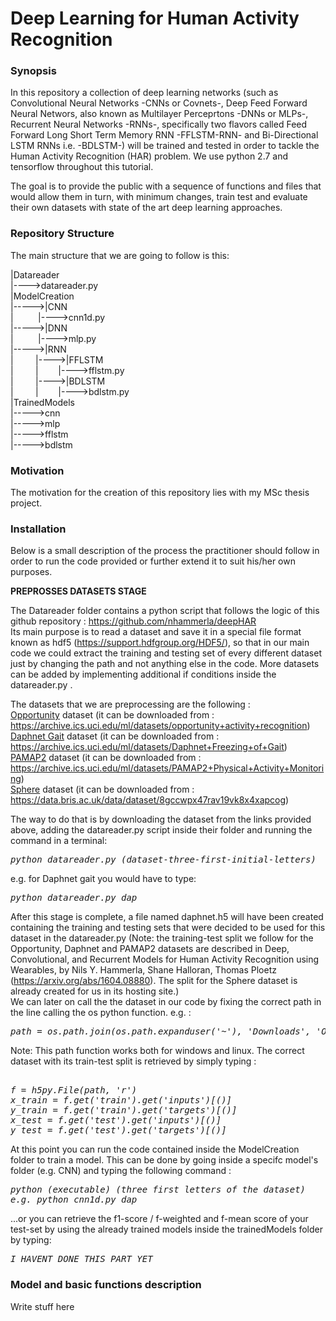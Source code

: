 # Deep Learning for Human Activity Recognition

<h3>Synopsis</h3>
In this repository a collection of deep learning networks (such as Convolutional Neural Networks -CNNs or Covnets-, Deep Feed Forward Neural Networs, also known as Multilayer Perceprtons -DNNs or MLPs-, Recurrent Neural Networks -RNNs-, specifically two flavors called Feed Forward Long Short Term Memory RNN -FFLSTM-RNN- and Bi-Directional LSTM RNNs i.e. -BDLSTM-) will be trained and tested in order to tackle the Human Activity Recognition (HAR) problem.
We use python 2.7 and tensorflow throughout this tutorial.

The goal is to provide the public with a sequence of functions and files that would allow them in turn, with minimum changes, train test and evaluate their own datasets with state of the art deep learning approaches.

<h3>Repository Structure</h3>

The main structure that we are going to follow is this:

|Datareader  
|---->datareader.py  
|ModelCreation  
|----->|CNN  
|&nbsp;&nbsp;&nbsp;&nbsp;&nbsp;&nbsp;&nbsp;&nbsp;&nbsp;&nbsp;|---->cnn1d.py  
|----->|DNN  
|&nbsp;&nbsp;&nbsp;&nbsp;&nbsp;&nbsp;&nbsp;&nbsp;&nbsp;&nbsp;|---->mlp.py  
|----->|RNN  
|&nbsp;&nbsp;&nbsp;&nbsp;&nbsp;&nbsp;&nbsp;&nbsp;&nbsp;|---->|FFLSTM  
|&nbsp;&nbsp;&nbsp;&nbsp;&nbsp;&nbsp;&nbsp;&nbsp;&nbsp;|&nbsp;&nbsp;&nbsp;&nbsp;&nbsp;&nbsp;&nbsp;&nbsp;|---->fflstm.py  
|&nbsp;&nbsp;&nbsp;&nbsp;&nbsp;&nbsp;&nbsp;&nbsp;&nbsp;|---->|BDLSTM  
|&nbsp;&nbsp;&nbsp;&nbsp;&nbsp;&nbsp;&nbsp;&nbsp;&nbsp;|&nbsp;&nbsp;&nbsp;&nbsp;&nbsp;&nbsp;&nbsp;&nbsp;|---->bdlstm.py  
|TrainedModels  
|----->cnn  
|----->mlp  
|----->fflstm  
|----->bdlstm  

<h3>Motivation</h3>
The motivation for the creation of this repository lies with my MSc thesis project.

<h3>Installation</h3>

Below is a small description of the process the practitioner should follow in order to run the code provided or further extend it to suit his/her own purposes.  

<b>PREPROSSES DATASETS STAGE</b>

The Datareader folder contains a python script that follows the logic of this github repository : https://github.com/nhammerla/deepHAR  
Its main purpose is to read a dataset and save it in a special file format known as hdf5 (https://support.hdfgroup.org/HDF5/), so that
in our main code we could extract the training and testing set of every different dataset just by changing the path and not anything else in the code. More datasets can be added by implementing additional if conditions inside the datareader.py  .

The datasets that we are preprocessing are the following :  
<u>Opportunity</u> dataset (it can be downloaded from : https://archive.ics.uci.edu/ml/datasets/opportunity+activity+recognition)  
<u>Daphnet Gait</u> dataset (it can be downloaded from : https://archive.ics.uci.edu/ml/datasets/Daphnet+Freezing+of+Gait)  
<u>PAMAP2</u> dataset (it can be downloaded from : https://archive.ics.uci.edu/ml/datasets/PAMAP2+Physical+Activity+Monitoring)  
<u>Sphere</u> dataset (it can be downloaded from : https://data.bris.ac.uk/data/dataset/8gccwpx47rav19vk8x4xapcog)  

The way to do that is by downloading the dataset from the links provided above, adding the datareader.py script inside their
folder and running the command in a terminal:  
<pre><i>python datareader.py (dataset-three-first-initial-letters)</i></pre>  
e.g. for Daphnet gait you would have to type:  
<pre><i>python datareader.py dap</i></pre>

After this stage is complete, a file named daphnet.h5 will have been created containing the training and testing sets that were decided to be used for this dataset in the datareader.py (Note: the training-test split we follow for the Opportunity, Daphnet and PAMAP2 datasets are described in Deep, Convolutional, and Recurrent Models for Human Activity Recognition using Wearables, by Nils Y. Hammerla, Shane Halloran, Thomas Ploetz (https://arxiv.org/abs/1604.08880). The split for the Sphere dataset is already created for us in its hosting site.)  
We can later on call the the dataset in our code by fixing the correct path in the line calling the os python function.
e.g. :  
<pre><i>path = os.path.join(os.path.expanduser('~'), 'Downloads', 'OpportunityUCIDataset', 'opportunity.h5')</i></pre>    
Note: This path function works both for windows and linux.
The correct dataset with its train-test split is retrieved by simply typing :
<pre><i>
f = h5py.File(path, 'r')  
x_train = f.get('train').get('inputs')[()]
y_train = f.get('train').get('targets')[()]
x_test = f.get('test').get('inputs')[()]
y_test = f.get('test').get('targets')[()]
</i></pre>

At this point you can run the code contained inside the ModelCreation folder to train a model.
This can be done by going inside a specifc model's folder (e.g. CNN) and typing the following command :
<pre><i>python (executable) (three first letters of the dataset)  
e.g. python cnn1d.py dap
</i></pre>

...or you can retrieve the f1-score / f-weighted and f-mean score of your test-set by using the already trained models inside the
trainedModels folder by typing:
<pre><i>I HAVENT DONE THIS PART YET</i></pre>

<h3>Model and basic functions description</h3>

Write stuff here
